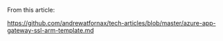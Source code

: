 From this article:

https://github.com/andrewatfornax/tech-articles/blob/master/azure-app-gateway-ssl-arm-template.md